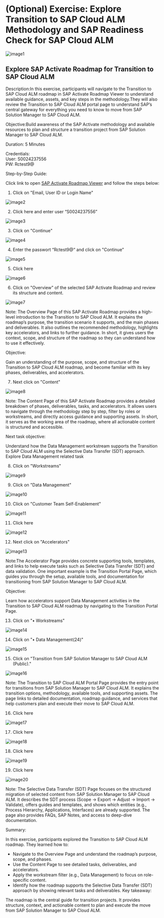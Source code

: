 # (Optional) Exercise: Explore Transition to SAP Cloud ALM Methodology and SAP Readiness Check for SAP Cloud ALM

![image1](Images/image1.png)

## Explore SAP Activate Roadmap for Transition to SAP Cloud ALM

Description:In this exercise, participants will navigate to the Transition to SAP Cloud ALM roadmap in SAP Activate Roadmap Viewer to understand available guidance, assets, and key steps in the methodology.They will also review the Transition to SAP Cloud ALM portal page to understand SAP’s central gateway for everything you need to know to move from SAP Solution Manager to SAP Cloud ALM.

Objective:Build awareness of the SAP Activate methodology and available resources to plan and structure a transition project from SAP Solution Manager to SAP Cloud ALM.

Duration: 5 Minutes

Credentials:<br>
User: S0024237556<br>
PW: Rctest9@

Step-by-Step Guide:

Click link to open [SAP Activate Roadmap Viewer](https://me.sap.com/roadmapviewer) and follow the steps below:

1. Click on "Email, User ID or Login Name"

![image2](Images/image2.png)

2. Click here and enter user “S0024237556”

![image3](Images/image3.png)

3. Click on "Continue"

![image4](Images/image4.png)

4. Enter the passwort “Rctest9@“ and click on "Continue"

![image5](Images/image5.png)

5. Click here

![image6](Images/image6.png)

6. Click on "Overview" of the selected SAP Activate Roadmap and review its structure and content.

![image7](Images/image7.png)

Note: The Overview Page of this SAP Activate Roadmap provides a high-level introduction to the Transition to SAP Cloud ALM. It explains the roadmap’s purpose, the transition scenario it supports, and the main phases and deliverables. It also outlines the recommended methodology, highlights key accelerators, and links to further guidance. In short, it gives users the context, scope, and structure of the roadmap so they can understand how to use it effectively.

Objective:

Gain an understanding of the purpose, scope, and structure of the Transition to SAP Cloud ALM roadmap, and become familiar with its key phases, deliverables, and accelerators.

7. Next click on "Content"

![image8](Images/image8.png)

Note: The Content Page of this SAP Activate Roadmap provides a detailed breakdown of phases, deliverables, tasks, and accelerators. It allows users to navigate through the methodology step by step, filter by roles or workstreams, and directly access guidance and supporting assets. In short, it serves as the working area of the roadmap, where all actionable content is structured and accessible.

Next task objective:

Understand how the Data Management workstream supports the Transition to SAP Cloud ALM using the Selective Data Transfer (SDT) approach. Explore Data Management related task

8. Click on "Workstreams"

![image9](Images/image9.png)

9. Click on "Data Management"

![image10](Images/image10.png)

10. Click on "Customer Team Self-Enablement"

![image11](Images/image11.png)

11. Click here

![image12](Images/image12.png)

12. Next click on "Accelerators"

![image13](Images/image13.png)

Note:The Accelerator Page provides concrete supporting tools, templates, and links to help execute tasks such as Selective Data Transfer (SDT) and data validation. One important example is the Transition Portal Page, which guides you through the setup, available tools, and documentation for transitioning from SAP Solution Manager to SAP Cloud ALM.

Objective:

Learn how accelerators support Data Management activities in the Transition to SAP Cloud ALM roadmap by navigating to the Transition Portal Page.

13. Click on "• Workstreams"

![image14](Images/image14.png)

14. Click on "• Data Management(24)"

![image15](Images/image15.png)

15. Click on "Transition from SAP Solution Manager to SAP Cloud ALM (Public)."

![image16](Images/image16.png)

Note: The Transition to SAP Cloud ALM Portal Page provides the entry point for transitions from SAP Solution Manager to SAP Cloud ALM. It explains the transition options, methodology, available tools, and supporting assets. The page links to detailed documentation, roadmap guidance, and services that help customers plan and execute their move to SAP Cloud ALM.

16. Click here

![image17](Images/image17.png)

17. Click here

![image18](Images/image18.png)

18. Click here

![image19](Images/image19.png)

19. Click here

![image20](Images/image20.png)

Note: The Selective Data Transfer (SDT) Page focuses on the structured migration of selected content from SAP Solution Manager to SAP Cloud ALM. It describes the SDT process (Scope → Export → Adjust → Import → Validate), offers guides and templates, and shows which entities (e.g., Process Hierarchy, Applications, Interfaces) are already supported. The page also provides FAQs, SAP Notes, and access to deep-dive documentation.

Summary:

In this exercise, participants explored the Transition to SAP Cloud ALM roadmap. They learned how to:

- Navigate to the Overview Page and understand the roadmap’s purpose, scope, and phases.
- Use the Content Page to see detailed tasks, deliverables, and accelerators.
- Apply the workstream filter (e.g., Data Management) to focus on role-specific content.
- Identify how the roadmap supports the Selective Data Transfer (SDT) approach by showing relevant tasks and deliverables.
Key takeaway:

The roadmap is the central guide for transition projects. It provides structure, context, and actionable content to plan and execute the move from SAP Solution Manager to SAP Cloud ALM.
